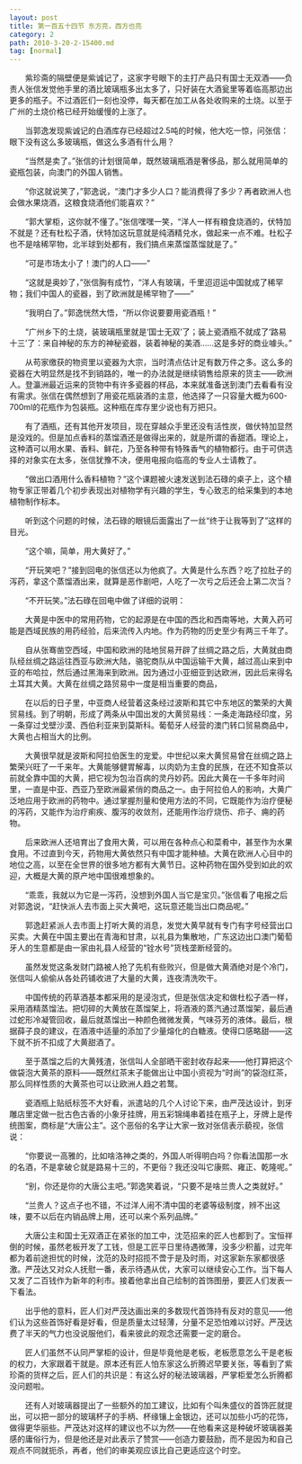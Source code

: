 ```yaml
---
layout: post
title: 第一百五十四节 东方亮，西方也亮
category: 2
path: 2010-3-20-2-15400.md
tag: [normal]
---
```


　　紫珍斋的隔壁便是紫诚记了，这家字号眼下的主打产品只有国士无双酒——负责人张信发觉他手里的酒比玻璃瓶多出太多了，只好装在大酒瓮里等着临高那边出更多的瓶子。不过酒匠们一刻也没停，每天都在加工从各处收购来的土烧。以至于广州的土烧价格已经开始缓慢的上涨了。

　　当郭逸发现紫诚记的白酒库存已经超过2.5吨的时候，他大吃一惊，问张信：眼下没有这么多玻璃瓶，做这么多酒有什么用？

　　“当然是卖了。”张信的计划很简单，既然玻璃瓶酒是奢侈品，那么就用简单的瓷瓶包装，向澳门的外国人销售。

　　“你这就说笑了，”郭逸说，“澳门才多少人口？能消费得了多少？再者欧洲人也会做水果烧酒，这粮食烧酒他们能喜欢？”

　　“郭大掌柜，这你就不懂了。”张信嘿嘿一笑，“洋人一样有粮食烧酒的，伏特加不就是？还有杜松子酒，伏特加这玩意就是纯酒精兑水，做起来一点不难。杜松子也不是啥稀罕物，北半球到处都有，我们搞点来蒸馏蒸馏就是了。”

　　“可是市场太小了！澳门的人口——”

　　“这就是奥妙了，”张信胸有成竹，“洋人有玻璃，千里迢迢运中国就成了稀罕物；我们中国人的瓷器，到了欧洲就是稀罕物了——”

　　“我明白了。”郭逸恍然大悟，“所以你说要要用瓷酒瓶！”

　　“广州乡下的土烧，装玻璃瓶里就是‘国士无双’了；装上瓷酒瓶不就成了‘路易十三’了：来自神秘的东方的神秘瓷器，装着神秘的美酒……这是多好的商业噱头。”

　　从苟家缴获的物资里以瓷器为大宗，当时清点估计足有数万件之多。这么多的瓷器在大明显然是找不到销路的，唯一的办法就是继续销售给原来的货主——欧洲人。登瀛洲最近运来的货物中有许多瓷器的样品，本来就准备送到澳门去看看有没有需求。张信在偶然想到了用瓷花瓶装酒的主意，他选择了一只容量大概为600-700ml的花瓶作为包装瓶。这种瓶在库存里少说也有万把只。

　　有了酒瓶，还有其他开发项目，现在穿越众手里还没有活性炭，做伏特加显然是没戏的。但是加点香料的蒸馏酒还是做得出来的，就是所谓的香甜酒。理论上，这种酒可以用水果、香料、鲜花，乃至各种带有特殊香气的植物都行。由于可供选择的对象实在太多，张信犹豫不决，便用电报向临高的专业人士请教了。

　　“做出口酒用什么香料植物？”这个课题被火速发送到法石碌的桌子上，这个植物专家正带着几个初步表现出对植物学有兴趣的学生，专心致志的给采集到的本地植物制作标本。

　　听到这个问题的时候，法石碌的眼镜后面露出了一丝“终于让我等到了”这样的目光。

　　“这个嘛，简单，用大黄好了。”

　　“开玩笑吧？”接到回电的张信还以为他疯了。大黄是什么东西？吃了拉肚子的泻药，拿这个蒸馏酒出来，就算是恶作剧吧，人吃了一次亏之后还会上第二次当？

　　“不开玩笑。”法石碌在回电中做了详细的说明：

　　大黄是中医中的常用药物，它的起源是在中国的西北和西南等地，大黄入药可能是西域民族的用药经验，后来流传入内地。作为药物的历史至少有两三千年了。

　　自从张骞凿空西域，中国和欧洲的陆地贸易开辟了丝绸之路之后，大黄就由商队经丝绸之路运往西亚与欧洲大陆，骆驼商队从中国运输干大黄，越过高山来到中亚的布哈拉，然后通过黑海来到欧洲。因为通过小亚细亚到达欧洲，因此后来得名土耳其大黄。大黄在丝绸之路贸易中一度是相当重要的商品，

　　在以后的日子里，中亚商人经营着这条经过波斯和其它中东地区的繁荣的大黄贸易线。到了明朝，形成了两条从中国出发的大黄贸易线：一条走海路经印度，另一条穿过戈壁沙漠、西伯利亚来到莫斯科。葡萄牙人经营的澳门转口贸易商品中，大黄也占相当大的比例。

　　大黄很早就是波斯和阿拉伯医生的宠爱。中世纪以来大黄贸易曾在丝绸之路上繁荣兴旺了一千来年。大黄能够健胃解毒，以肉奶为主食的民族，在还不知食茶以前就全靠中国的大黄，把它视为包治百病的灵丹妙药。因此大黄在一千多年时间里，一直是中亚、西亚乃至欧洲最紧俏的商品之一。由于阿拉伯人的影响，大黄广泛地应用于欧洲的药物中。通过掌握剂量和使用方法的不同，它既能作为治疗便秘的泻药，又能作为治疗痢疾、腹泻的收敛剂，还能用作治疗烧伤、疖子、痈的药物。

　　后来欧洲人还培育出了食用大黄，可以用在各种点心和菜肴中，甚至作为水果食用。不过直到今天，药物用大黄依然只有中国才能种植。大黄在欧洲人心目中的地位之高，以至在全世界的很多地方都有大黄节日。这种药物在国外受到如此的欢迎，大概是大黄的原产地中国很难想象的。

　　“乖乖，我就以为它是一泻药，没想到外国人当它是宝贝。”张信看了电报之后对郭逸说，“赶快派人去市面上买大黄吧，这玩意还能当出口商品呢。”

　　郭逸赶紧派人去市面上打听大黄的消息，发觉大黄早就有专门有字号经营出口买卖。大黄在中国主要出在青海和甘肃，以礼县为集散地，广东这边出口澳门葡萄牙人的生意都是由一家由礼县人经营的“铨水号”货栈垄断经营的。

　　虽然发觉这条发财门路被人抢了先机有些败兴，但是做大黄酒绝对是个冷门，张信叫人偷偷从各处药铺收进了大量的大黄，连夜清洗吹干。

　　中国传统的药草酒基本都采用的是浸泡式，但是张信决定和做杜松子酒一样，采用酒精蒸馏法。把切碎的大黄放在蒸馏架上，将酒液的蒸汽通过蒸馏架，最后通过蛇形冷凝管回收，最后就蒸馏出一种颜色微微发黄，气味芬芳的液体。最后，根据薛子良的建议，在酒液中适量的添加了少量熔化的白糖液。使得口感略甜——这下就不折不扣成了大黄甜酒了。

　　至于蒸馏之后的大黄残渣，张信叫人全部晒干密封收存起来——他打算把这个做袋泡大黄茶的原料——既然红茶末子能做出让中国小资视为“时尚”的袋泡红茶，那么同样性质的大黄茶也可以让欧洲人趋之若鹜。

　　瓷酒瓶上贴纸标签不大好看，派遣站的几个人讨论下来，由严茂达设计，到牙雕店里定做一批古色古香的小象牙挂牌，用五彩锦绳串着挂在瓶子上，牙牌上是传统图案，商标是“大唐公主”。这个恶俗的名字让大家一致对张信表示藐视，张信说：

　　“你要说一高雅的，比如啥洛神之类的，外国人听得明白吗？你看法国那一水的名酒，不是拿破仑就是路易十三的，不更俗？我还没叫它康熙、雍正、乾隆呢。”

　　“别，你还是你的大唐公主吧。”郭逸笑着说，“只要不是啥兰贵人之类就好。”

　　“兰贵人？这点子也不错，不过洋人闹不清中国的老婆等级制度，辨不出这味，要不以后在内销品牌上用，还可以来个系列品牌。”

　　大唐公主和国士无双酒正在紧张的加工中，沈范招来的匠人也都到了。宝恒祥倒的时候，虽然老板开发了工钱，但是工匠平日里待遇微薄，没多少积蓄，过完年都为着前途担忧的时候，沈范的及时招揽不啻于是及时雨，对这家新东家都很感激。严茂达又对众人抚慰一番，表示待遇从优，大家可以继续安心工作。当下每人又发了二百钱作为新年的利市。接着他拿出自己绘制的首饰图册，要匠人们发表一下看法。

　　出乎他的意料，匠人们对严茂达画出来的多数现代首饰持有反对的意见——他们认为这些首饰好看是好看，但是质量太过轻薄，分量不足恐怕难以讨好。严茂达费了半天的气力也没说服他们，看来彼此的观念还需要一定的磨合。

　　匠人们虽然不认同严掌柜的设计，但是毕竟他是老板，老板愿意怎么干是老板的权力，大家跟着干就是。原本还有匠人怕东家这么折腾迟早要关张，等看到了紫珍斋的货样之后，匠人们的共识是：有这么好的秘法玻璃器，严掌柜爱怎么折腾都没问题啦。

　　还有人对玻璃器提出了一些额外的加工建议，比如有个叫朱盛仪的首饰匠就提出，可以把一部分的玻璃杯子的手柄、杯缘镶上金银边，还可以加些小巧的花饰，做得更华丽些。严茂达对这样的建议也不以为然——在他看来这是种破坏玻璃器美感的庸俗行为，但是他还是对此表示了赞赏——创造力要鼓励，而不是因为和自己观点不同就扼杀，再者，他们的审美观应该比自己更适应这个时空。
